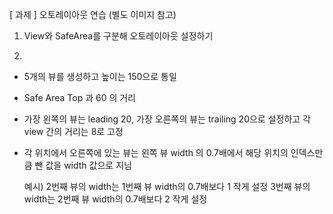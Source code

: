 [ 과제 ] 오토레이아웃 연습 (별도 이미지 참고)

1. View와 SafeArea를 구분해 오토레이아웃 설정하기

   

2. 
  - 5개의 뷰를 생성하고 높이는 150으로 통일

  - Safe Area Top 과 60 의 거리 

  - 가장 왼쪽의 뷰는 leading 20, 가장 오른쪽의 뷰는 trailing 20으로 설정하고 각 view 간의 거리는 8로 고정 

  - 각 위치에서 오른쪽에 있는 뷰는 왼쪽 뷰 width 의 0.7배에서 해당 위치의 인덱스만큼 뺀 값을 width 값으로 지님

    예시) 2번째 뷰의 width는 1번째 뷰 width의 0.7배보다 1 작게 설정 3번째 뷰의 width는 2번째 뷰 width의 0.7배보다 2 작게 설정